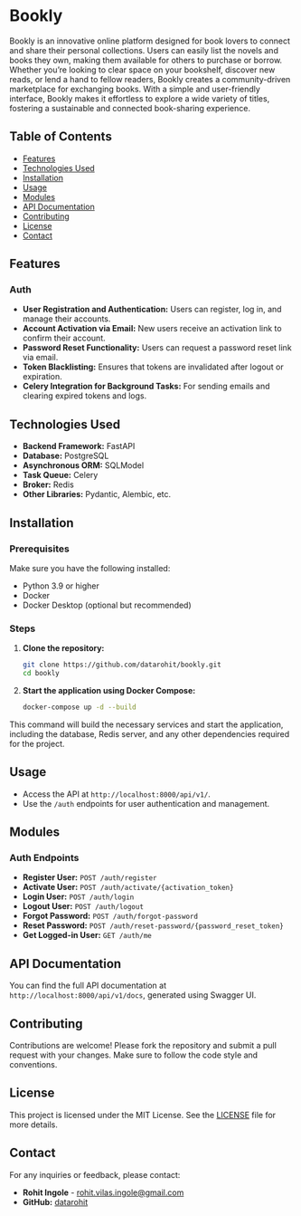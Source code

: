 # Bookly

Bookly is an innovative online platform designed for book lovers to connect and share their personal collections. Users can easily list the novels and books they own, making them available for others to purchase or borrow. Whether you’re looking to clear space on your bookshelf, discover new reads, or lend a hand to fellow readers, Bookly creates a community-driven marketplace for exchanging books. With a simple and user-friendly interface, Bookly makes it effortless to explore a wide variety of titles, fostering a sustainable and connected book-sharing experience.

## Table of Contents

- [Features](#features)
- [Technologies Used](#technologies-used)
- [Installation](#installation)
- [Usage](#usage)
- [Modules](#modules)
- [API Documentation](#api-documentation)
- [Contributing](#contributing)
- [License](#license)
- [Contact](#contact)

## Features

### Auth

- **User Registration and Authentication:** Users can register, log in, and manage their accounts.
- **Account Activation via Email:** New users receive an activation link to confirm their account.
- **Password Reset Functionality:** Users can request a password reset link via email.
- **Token Blacklisting:** Ensures that tokens are invalidated after logout or expiration.
- **Celery Integration for Background Tasks:** For sending emails and clearing expired tokens and logs.

## Technologies Used

- **Backend Framework:** FastAPI
- **Database:** PostgreSQL
- **Asynchronous ORM:** SQLModel
- **Task Queue:** Celery
- **Broker:** Redis
- **Other Libraries:** Pydantic, Alembic, etc.

## Installation

### Prerequisites

Make sure you have the following installed:

- Python 3.9 or higher
- Docker
- Docker Desktop (optional but recommended)

### Steps

1. **Clone the repository:**

    ```bash
    git clone https://github.com/datarohit/bookly.git
    cd bookly
    ```

2. **Start the application using Docker Compose:**

    ```bash
    docker-compose up -d --build
    ```

This command will build the necessary services and start the application, including the database, Redis server, and any other dependencies required for the project.

## Usage

- Access the API at `http://localhost:8000/api/v1/`.
- Use the `/auth` endpoints for user authentication and management.

## Modules

### Auth Endpoints

- **Register User:** `POST /auth/register`
- **Activate User:** `POST /auth/activate/{activation_token}`
- **Login User:** `POST /auth/login`
- **Logout User:** `POST /auth/logout`
- **Forgot Password:** `POST /auth/forgot-password`
- **Reset Password:** `POST /auth/reset-password/{password_reset_token}`
- **Get Logged-in User:** `GET /auth/me`

## API Documentation

You can find the full API documentation at `http://localhost:8000/api/v1/docs`, generated using Swagger UI.

## Contributing

Contributions are welcome! Please fork the repository and submit a pull request with your changes. Make sure to follow the code style and conventions.

## License

This project is licensed under the MIT License. See the [LICENSE](https://github.com/DataRohit/Bookly/blob/master/license) file for more details.

## Contact

For any inquiries or feedback, please contact:

- **Rohit Ingole** - [rohit.vilas.ingole@gmail.com](mailto:rohit.vilas.ingole@gmail.com)
- **GitHub:** [datarohit](https://github.com/datarohit)
